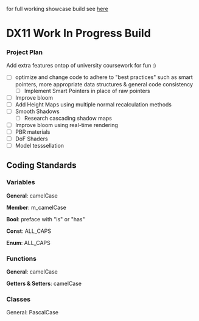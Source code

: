 for full working showcase build see [here](https://github.com/ren-d/DX11-Scene/tree/University_Submission_13012023)
# DX11 Work In Progress Build

### Project Plan
Add extra features ontop of university coursework for fun :)

- [ ] optimize and change code to adhere to "best practices" such as smart pointers, more appropriate data structures & general code consistency
  - [ ] Implement Smart Pointers in place of raw pointers
- [ ] Improve bloom
- [ ] Add Height Maps using multiple normal recalculation methods
- [ ] Smooth Shadows
  - [ ] Research cascading shadow maps
- [ ] Improve bloom using real-time rendering
- [ ] PBR materials
- [ ] DoF Shaders
- [ ] Model tesssellation
## Coding Standards

### Variables

**General**: camelCase

**Member**: m_camelCase

**Bool**: preface with "is" or "has"

**Const**: ALL_CAPS

**Enum**: ALL_CAPS


### Functions

**General**: camelCase

**Getters & Setters**: camelCase

### Classes

General: PascalCase
